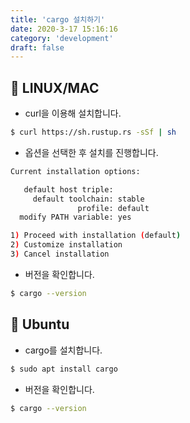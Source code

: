 ```yaml
---
title: 'cargo 설치하기'
date: 2020-3-17 15:16:16
category: 'development'
draft: false
---
```


## 📁 LINUX/MAC

-   curl을 이용해 설치합니다.

```bash
$ curl https://sh.rustup.rs -sSf | sh
```

-   옵션을 선택한 후 설치를 진행합니다.

```bash
Current installation options:

   default host triple:
     default toolchain: stable
               profile: default
  modify PATH variable: yes

1) Proceed with installation (default)
2) Customize installation
3) Cancel installation
```

-   버전을 확인합니다.

```bash
$ cargo --version
```

## 📁 Ubuntu

-   cargo를 설치합니다.

```bash
$ sudo apt install cargo
```

-   버전을 확인합니다.

```bash
$ cargo --version
```
